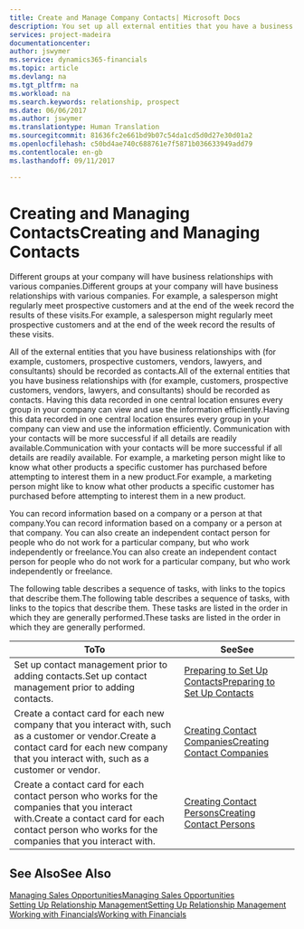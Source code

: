 ```yaml
---
title: Create and Manage Company Contacts| Microsoft Docs
description: You set up all external entities that you have a business relationship with (such as prospects, customers, vendors, and consultants) as contacts.
services: project-madeira
documentationcenter: 
author: jswymer
ms.service: dynamics365-financials
ms.topic: article
ms.devlang: na
ms.tgt_pltfrm: na
ms.workload: na
ms.search.keywords: relationship, prospect
ms.date: 06/06/2017
ms.author: jswymer
ms.translationtype: Human Translation
ms.sourcegitcommit: 81636fc2e661bd9b07c54da1cd5d0d27e30d01a2
ms.openlocfilehash: c50bd4ae740c688761e7f5871b036633949add79
ms.contentlocale: en-gb
ms.lasthandoff: 09/11/2017

---
```

# <a name="creating-and-managing-contacts"></a><span data-ttu-id="6eeff-103">Creating and Managing Contacts</span><span class="sxs-lookup"><span data-stu-id="6eeff-103">Creating and Managing Contacts</span></span>
<span data-ttu-id="6eeff-104">Different groups at your company will have business relationships with various companies.</span><span class="sxs-lookup"><span data-stu-id="6eeff-104">Different groups at your company will have business relationships with various companies.</span></span> <span data-ttu-id="6eeff-105">For example, a salesperson might regularly meet prospective customers and at the end of the week record the results of these visits.</span><span class="sxs-lookup"><span data-stu-id="6eeff-105">For example, a salesperson might regularly meet prospective customers and at the end of the week record the results of these visits.</span></span>

<span data-ttu-id="6eeff-106">All of the external entities that you have business relationships with (for example, customers, prospective customers, vendors, lawyers, and consultants) should be recorded as contacts.</span><span class="sxs-lookup"><span data-stu-id="6eeff-106">All of the external entities that you have business relationships with (for example, customers, prospective customers, vendors, lawyers, and consultants) should be recorded as contacts.</span></span> <span data-ttu-id="6eeff-107">Having this data recorded in one central location ensures every group in your company can view and use the information efficiently.</span><span class="sxs-lookup"><span data-stu-id="6eeff-107">Having this data recorded in one central location ensures every group in your company can view and use the information efficiently.</span></span> <span data-ttu-id="6eeff-108">Communication with your contacts will be more successful if all details are readily available.</span><span class="sxs-lookup"><span data-stu-id="6eeff-108">Communication with your contacts will be more successful if all details are readily available.</span></span> <span data-ttu-id="6eeff-109">For example, a marketing person might like to know what other products a specific customer has purchased before attempting to interest them in a new product.</span><span class="sxs-lookup"><span data-stu-id="6eeff-109">For example, a marketing person might like to know what other products a specific customer has purchased before attempting to interest them in a new product.</span></span>

<span data-ttu-id="6eeff-110">You can record information based on a company or a person at that company.</span><span class="sxs-lookup"><span data-stu-id="6eeff-110">You can record information based on a company or a person at that company.</span></span> <span data-ttu-id="6eeff-111">You can also create an independent contact person for people who do not work for a particular company, but who work independently or freelance.</span><span class="sxs-lookup"><span data-stu-id="6eeff-111">You can also create an independent contact person for people who do not work for a particular company, but who work independently or freelance.</span></span>

<span data-ttu-id="6eeff-112">The following table describes a sequence of tasks, with links to the topics that describe them.</span><span class="sxs-lookup"><span data-stu-id="6eeff-112">The following table describes a sequence of tasks, with links to the topics that describe them.</span></span> <span data-ttu-id="6eeff-113">These tasks are listed in the order in which they are generally performed.</span><span class="sxs-lookup"><span data-stu-id="6eeff-113">These tasks are listed in the order in which they are generally performed.</span></span>

| <span data-ttu-id="6eeff-114">To</span><span class="sxs-lookup"><span data-stu-id="6eeff-114">To</span></span> | <span data-ttu-id="6eeff-115">See</span><span class="sxs-lookup"><span data-stu-id="6eeff-115">See</span></span> |
| --- | --- |
| <span data-ttu-id="6eeff-116">Set up contact management prior to adding contacts.</span><span class="sxs-lookup"><span data-stu-id="6eeff-116">Set up contact management prior to adding contacts.</span></span> |[<span data-ttu-id="6eeff-117">Preparing to Set Up Contacts</span><span class="sxs-lookup"><span data-stu-id="6eeff-117">Preparing to Set Up Contacts</span></span>](marketing-setup-contacts.md) |
| <span data-ttu-id="6eeff-118">Create a contact card for each new company that you interact with, such as a customer or vendor.</span><span class="sxs-lookup"><span data-stu-id="6eeff-118">Create a contact card for each new company that you interact with, such as a customer or vendor.</span></span> |[<span data-ttu-id="6eeff-119">Creating Contact Companies</span><span class="sxs-lookup"><span data-stu-id="6eeff-119">Creating Contact Companies</span></span>](marketing-create-contact-companies.md) |
| <span data-ttu-id="6eeff-120">Create a contact card for each contact person who works for the companies that you interact with.</span><span class="sxs-lookup"><span data-stu-id="6eeff-120">Create a contact card for each contact person who works for the companies that you interact with.</span></span> |[<span data-ttu-id="6eeff-121">Creating Contact Persons</span><span class="sxs-lookup"><span data-stu-id="6eeff-121">Creating Contact Persons</span></span>](marketing-create-contact-persons.md) |

## <a name="see-also"></a><span data-ttu-id="6eeff-122">See Also</span><span class="sxs-lookup"><span data-stu-id="6eeff-122">See Also</span></span>
[<span data-ttu-id="6eeff-123">Managing Sales Opportunities</span><span class="sxs-lookup"><span data-stu-id="6eeff-123">Managing Sales Opportunities</span></span>](marketing-manage-sales-opportunities.md)  
[<span data-ttu-id="6eeff-124">Setting Up Relationship Management</span><span class="sxs-lookup"><span data-stu-id="6eeff-124">Setting Up Relationship Management</span></span>](marketing-setup-marketing.md)  
[<span data-ttu-id="6eeff-125">Working with Financials</span><span class="sxs-lookup"><span data-stu-id="6eeff-125">Working with Financials</span></span>](ui-work-product.md)  


